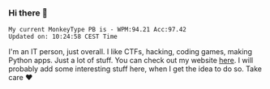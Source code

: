 ### Hi there 👋
<!-- PB START -->
```
My current MonkeyType PB is - WPM:94.21 Acc:97.42
Updated on: 10:24:58 CEST Time
```
<!-- PB END -->
I'm an IT person, just overall. I like CTFs, hacking, coding games, making Python apps. Just a lot of stuff.
You can check out my website [here](https://skill3472.github.io/).
I will probably add some interesting stuff here, when I get the idea to do so. Take care ❤️
